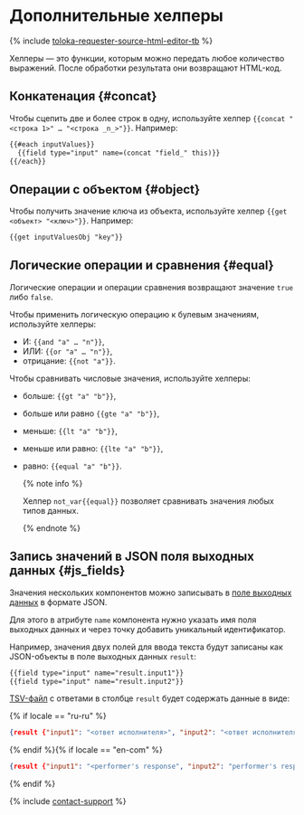 # Дополнительные хелперы

{% include [toloka-requester-source-html-editor-tb](../../_includes/toloka-requester-source/id-toloka-requester-source/html-editor-tb.md) %}

Хелперы — это функции, которым можно передать любое количество выражений. После обработки результата они возвращают HTML-код.

## Конкатенация {#concat}

Чтобы сцепить две и более строк в одну, используйте хелпер `{{concat "<строка 1>" … "<строка _n_>"}}`. Например:

```html
{{#each inputValues}}
  {{field type="input" name=(concat "field_" this)}}
{{/each}}
```

## Операции с объектом {#object}

Чтобы получить значение ключа из объекта, используйте хелпер `{{get <объект> "<ключ>"}}`. Например:

```html
{{get inputValuesObj "key"}}
```

## Логические операции и сравнения {#equal}

Логические операции и операции сравнения возвращают значение `true` либо `false`.

Чтобы применить логическую операцию к булевым значениям, используйте хелперы:

- И: `{{and "a" … "n"}}`,
- ИЛИ: `{{or "a" … "n"}}`,
- отрицание: `{{not "a"}}`.

Чтобы сравнивать числовые значения, используйте хелперы:

- больше: `{{gt "a" "b"}}`,
- больше или равно `{{gte "a" "b"}}`,
- меньше: `{{lt "a" "b"}}`,
- меньше или равно: `{{lte "a" "b"}}`,
- равно: `{{equal "a" "b"}}`.

    {% note info %}

    Хелпер `not_var{{equal}}` позволяет сравнивать значения любых типов данных.

    {% endnote %}

## Запись значений в JSON поля выходных данных {#js_fields}

Значения нескольких компонентов можно записывать в [поле выходных данных](../incoming.md) в формате JSON.

Для этого в атрибуте `name` компонента нужно указать имя поля выходных данных и через точку добавить уникальный идентификатор.

Например, значения двух полей для ввода текста будут записаны как JSON-объекты в поле выходных данных `result`:

```html
{{field type="input" name="result.input1"}}
{{field type="input" name="result.input2"}}
```

[TSV-файл](../../../glossary.md#tsv-file-definition) с ответами в столбце `result` будет содержать данные в виде:

{% if locale == "ru-ru" %}

```json
{result {"input1": "<ответ исполнителя>", "input2": "<ответ исполнителя>"}}
```

{% endif %}{% if locale == "en-com" %}

```json
{result {"input1": "<performer's response", "input2": "performer's response>"}}
```

{% endif %}

{% include [contact-support](../../_includes/contact-support-help.md) %}